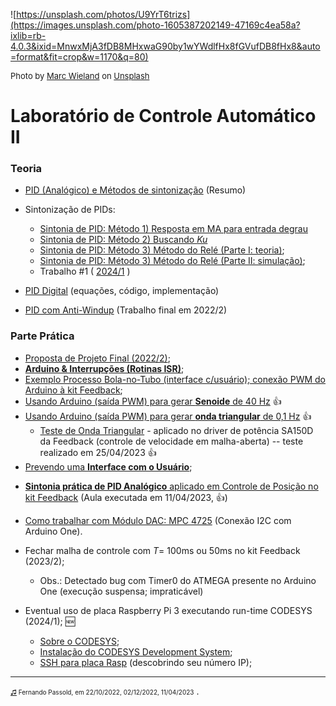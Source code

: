 <!-- title: Lab Controle 2 -->

![https://unsplash.com/photos/U9YrT6trizs](https://images.unsplash.com/photo-1605387202149-47169c4ea58a?ixlib=rb-4.0.3&ixid=MnwxMjA3fDB8MHxwaG90by1wYWdlfHx8fGVufDB8fHx8&auto=format&fit=crop&w=1170&q=80)

<font size="2">
Photo by <a href="https://unsplash.com/@marcwieland95?utm_source=unsplash&utm_medium=referral&utm_content=creditCopyText">Marc Wieland</a> on <a href="https://unsplash.com/s/photos/sailing?utm_source=unsplash&utm_medium=referral&utm_content=creditCopyText">Unsplash</a>
</font>

# Laboratório de Controle Automático II

### Teoria

* [PID (Analógico) e Métodos de sintonização](Lab1/lab1.html) (Resumo) <!-- (aula de 13/10/2022). :white_check_mark: -->

* Sintonização de PIDs: 
  * [Sintonia de PID: Método 1) Resposta em MA para entrada degrau](aula2/aula2.html) <!-- (aula de 20/10/2022); :white_check_mark: -->
  * [Sintonia de PID: Método 2) Buscando *Ku*](aula2/aula2b.html) <!-- (aula de 20/10/2022); :white_check_mark: -->
  * [Sintonia de PID: Método 3) Método do Relé (Parte I: teoria)](https://fpassold.github.io/Controle_2/8_Ajuste_PID/Sintonia_PIDs_usando_ZN.html); <!-- (aula de 27/10/2022); :white_check_mark: -->
  * [Sintonia de PID: Método 3) Método do Relé (Parte II: simulação)](aula2/metodo_rele_2_simulink.html); <!-- (aula de 27/10/2022); :white_check_mark: -->
  * Trabalho #1 ( [2024/1](trabalho_1_2024_1.html) ) <!-- | [2023/1](aula2/trabalho_1_2023_1.html) | [2022/2](aula2/trabalho_1_2022_2.html) ) -->
<!--&nbsp;-->
  * [PID Digital](PID/pid.html) (equações, código, implementação) <!--(previsto para 25/04/2023)-->
<!-- * [PID com anti-windup](PID_anti_windup/PID_anti_windup_1.html) (página em desenvolvimento).-->
  * [PID com Anti-Windup](Trabalho_Final_2/trabalho_final_2_lab_controle_2_2022_2.html) (Trabalho final em 2022/2) 

### Parte Prática  <!-- (Proposta não confirmada) (versão 1) (**==cancelado== em 01/12/2022)**; -->
  * [Proposta de Projeto Final (2022/2)](Projeto_Final/projeto_final.html); <!-- >:white_check_mark: -->
  * [**Arduino & Interrupções (Rotinas ISR)**](Arduino_Int/Arduino_Int.html); <!-- :white_check_mark: -->
  * [Exemplo Processo Bola-no-Tubo (interface c/usuário); conexão PWM do Arduino à kit Feedback](Projeto_Final/parte_10_11_2022.html); <!-- :white_check_mark: -->
  * [Usando Arduino (saída PWM) para gerar **Senoide** de 40 Hz](Projeto_Final/gerador_senoidal.html) :+1:
  * [Usando Arduino (saída PWM) para gerar **onda triangular** de 0,1 Hz](Projeto_Final/onda_triangular.html) :+1:
    * [Teste de Onda Triangular](onda_triangular_driver/triangular_no_driver.html) - aplicado no driver de potência SA150D da Feedback (controle de velocidade em malha-aberta) -- teste realizado em 25/04/2023 :+1:
  * [Prevendo uma **Interface com o Usuário**](Projeto_Final/interface_usuario.html);
<!--&nbsp;-->
* [**Sintonia prática de PID Analógico** aplicado em Controle de Posição no kit Feedback](controle_posicao.html) (Aula executada em 11/04/2023, :+1:)
<!--&nbsp;-->
* [Como trabalhar com Módulo DAC: MPC 4725](PID_Digital/modulo_DAC.html) (Conexão I2C com Arduino One).
<!--&nbsp;-->
* Fechar malha de controle com $T=$ 100ms ou 50ms no kit Feedback (2023/2);
  * Obs.: Detectado bug com Timer0 do ATMEGA presente no Arduino One (execução suspensa; impraticável)



* Eventual uso de placa Raspberry Pi 3 executando run-time CODESYS (2024/1); :new:
  * [Sobre o CODESYS](CODESYS/instalacao.html);
  * [Instalação do CODESYS Development System](CODESYS/codesys_install.html);
  * [SSH para placa Rasp](CODESYS/SSH_Rasp.html) (descobrindo seu número IP);



-----

<font size="1">[♫](https://soundcloud.com/prmdmusic/sets/hotel-garuda-ft-violet-days) Fernando Passold, em 22/10/2022, 02/12/2022, 11/04/2023</font> .

